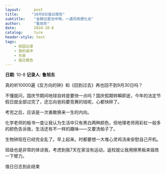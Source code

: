 ```yaml
---
layout:      post
title:      "10月8日值日报告"
subtitle:    "金鳞岂是池中物，一遇风雨便化龙"
author:      "鲁旭东"
date:        2024-10-8
catalog:     ture
header-style: text
tags: 
    - 校园记录
    - 我的高中
    - 东辰
    - 值日报告
---
```


**日期**: 10-8
**记录人**: **鲁旭东**

真的听10000遍《反方向的钟》和《回到过去》再也回不到9月30日吗？

不懂就问，国庆节期间地球自转是要快一点吗？国庆假期转瞬即逝，今年的法定节假日就全部过完了，还忘向爸妈要竞赛的钱呢，心都快碎了。

考完之后，应该是一次勇敢换来一生的内向。

化学老师的板书一度让我认为生活中只有黑白两种颜色，但地理老师用彩虹一般多的颜色告诉我，生活还有不一样的趣味——又要洗帕子了。

生物钟现在已经完全乱了。早上起来。时都要想一大堆心灵鸡汤来安慰自己开机。

班级也是非常的体谅我，考虑到我7天在家没有运动，返校就让我用擦黑板来锻炼一下臂力。

值日日志到此结束

